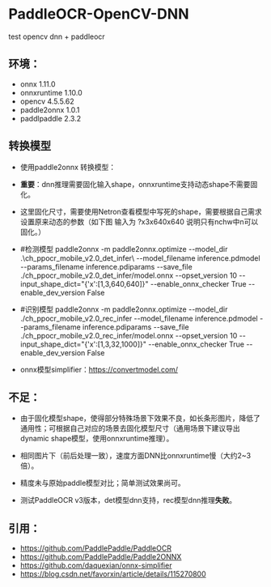 # PaddleOCR-OpenCV-DNN
test opencv dnn + paddleocr


## 环境：

 - onnx 	 1.11.0
 - onnxruntime 	 1.10.0
 - opencv  4.5.5.62
 - paddle2onnx 	1.0.1
 - paddlpaddle   2.3.2

## 转换模型
 - 使用paddle2onnx 转换模型：
 -  **重要**：dnn推理需要固化输入shape，onnxruntime支持动态shape不需要固化。 
 - 这里固化尺寸，需要使用Netron查看模型中写死的shape，需要根据自己需求设置原来动态的参数（如下图 输入为 ?x3x640x640 说明只有nchw中n可以固化。）

 - #检测模型
 paddle2onnx -m paddle2onnx.optimize --model_dir .\ch_ppocr_mobile_v2.0_det_infer\ --model_filename inference.pdmodel --params_filename inference.pdiparams --save_file ./ch_ppocr_mobile_v2.0_det_infer/model.onnx --opset_version 10 --input_shape_dict="{'x':[1,3,640,640]}" --enable_onnx_checker True --enable_dev_version False
 - #识别模型
paddle2onnx -m paddle2onnx.optimize --model_dir ./ch_ppocr_mobile_v2.0_rec_infer --model_filename inference.pdmodel --params_filename inference.pdiparams --save_file ./ch_ppocr_mobile_v2.0_rec_infer/model.onnx --opset_version 10 --input_shape_dict="{'x':[1,3,32,1000]}" --enable_onnx_checker True --enable_dev_version False

- onnx模型simplifier：https://convertmodel.com/

## 不足：
	
 - 由于固化模型shape，使得部分特殊场景下效果不良，如长条形图片，降低了通用性；可根据自己对应的场景去固化模型尺寸（通用场景下建议导出dynamic shape模型，使用onnxruntime推理）。

 - 相同图片下（前后处理一致），速度方面DNN比onnxruntime慢（大约2~3倍）。
 - 精度未与原始paddle模型对比；简单测试效果尚可。
 - 测试PaddleOCR v3版本，det模型dnn支持，rec模型dnn推理**失败**。

## 引用：
 - https://github.com/PaddlePaddle/PaddleOCR
 - https://github.com/PaddlePaddle/Paddle2ONNX
 - https://github.com/daquexian/onnx-simplifier
 - https://blog.csdn.net/favorxin/article/details/115270800
